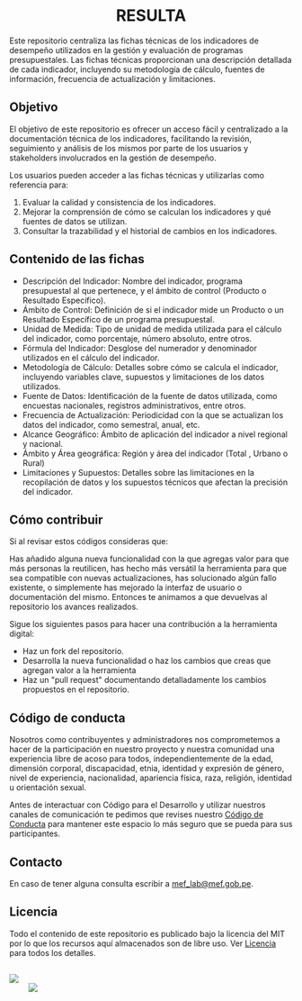 <h1 align="center">  RESULTA</h1>

Este repositorio centraliza las fichas técnicas de los indicadores de desempeño utilizados en la gestión y evaluación de programas presupuestales. Las fichas técnicas proporcionan una descripción detallada de cada indicador, incluyendo su metodología de cálculo, fuentes de información, frecuencia de actualización y limitaciones.


## Objetivo
El objetivo de este repositorio es ofrecer un acceso fácil y centralizado a la documentación técnica de los indicadores, facilitando la revisión, seguimiento y análisis de los mismos por parte de los usuarios y stakeholders involucrados en la gestión de desempeño.

Los usuarios pueden acceder a las fichas técnicas y utilizarlas como referencia para:
1. Evaluar la calidad y consistencia de los indicadores.
2. Mejorar la comprensión de cómo se calculan los indicadores y qué fuentes de datos se utilizan.
3. Consultar la trazabilidad y el historial de cambios en los indicadores.


## Contenido de las fichas
- Descripción del Indicador: Nombre del indicador, programa presupuestal al que pertenece, y el ámbito de control (Producto o Resultado Específico).
- Ámbito de Control: Definición de si el indicador mide un Producto o un Resultado Específico de un programa presupuestal.
- Unidad de Medida: Tipo de unidad de medida utilizada para el cálculo del indicador, como porcentaje, número absoluto, entre otros.
- Fórmula del Indicador: Desglose del numerador y denominador utilizados en el cálculo del indicador.
- Metodología de Cálculo: Detalles sobre cómo se calcula el indicador, incluyendo variables clave, supuestos y limitaciones de los datos utilizados.
- Fuente de Datos: Identificación de la fuente de datos utilizada, como encuestas nacionales, registros administrativos, entre otros.
- Frecuencia de Actualización: Periodicidad con la que se actualizan los datos del indicador, como semestral, anual, etc.
- Alcance Geográfico: Ámbito de aplicación del indicador a nivel regional y nacional.
- Ámbito y Área geográfica: Región y área del indicador (Total , Urbano o Rural)
- Limitaciones y Supuestos: Detalles sobre las limitaciones en la recopilación de datos y los supuestos técnicos que afectan la precisión del indicador.



## Cómo contribuir
Si al revisar estos códigos consideras que:

Has añadido alguna nueva funcionalidad con la que agregas valor para que más personas la reutilicen, has hecho más versátil la herramienta para que sea compatible con nuevas actualizaciones, has solucionado algún fallo existente, o simplemente has mejorado la interfaz de usuario o documentación del mismo.
Entonces te animamos a que devuelvas al repositorio los avances realizados.

Sigue los siguientes pasos para hacer una contribución a la herramienta digital:

- Haz un fork del repositorio. 
- Desarrolla la nueva funcionalidad o haz los cambios que creas que agregan valor a la herramienta
- Haz un "pull request" documentando detalladamente los cambios propuestos en el repositorio.

## Código de conducta 
Nosotros como contribuyentes y administradores nos comprometemos a hacer de la participación en nuestro proyecto y nuestra comunidad una experiencia libre de acoso para todos, independientemente de la edad, dimensión corporal, discapacidad, etnia, identidad y expresión de género, nivel de experiencia, nacionalidad, apariencia física, raza, religión, identidad u orientación sexual.

Antes de interactuar con Código para el Desarrollo y utilizar nuestros canales de comunicación te pedimos que revises nuestro [Código de Conducta](https://github.com/mef-lab/resulta/blob/main/CODE-OF-CONDUCT.md) para mantener este espacio lo más seguro que se pueda para sus participantes. 


## Contacto
En caso de tener alguna consulta escribir a mef_lab@mef.gob.pe.

## Licencia
Todo el contenido de este repositorio es publicado bajo la licencia del MIT por lo que los recursos aquí almacenados son de libre uso. Ver [Licencia](https://github.com/mef-lab/resulta/blob/main/LICENSE) para todos los detalles.

## 
<div class = "row">
  <div class = "column" style = "width:10%">
    <img src="https://github.com/mef-lab/agroideas-fida/blob/main/img/logo_mef.png" align = "left">

    
  </div>
  <div class = "column" style = "width:10%">
    <img src="https://github.com/mef-lab/agroideas-fida/blob/main/img/logo_mef_lab.png" align = "right">
  </div>
</div>
